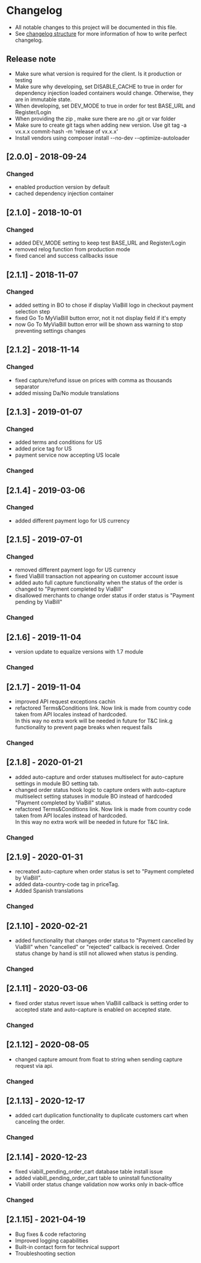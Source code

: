 # Changelog
- All notable changes to this project will be documented in this file.
- See [changelog structure](https://keepachangelog.com/en/0.3.0/) for more information of how to write perfect changelog.

## Release note
- Make sure what version is required for the client. Is it production or testing
- Make sure why developing, set DISABLE_CACHE to true in order for dependency injection loaded containers would change.
  Otherwise, they are in immutable state.
- When developing, set DEV_MODE to true in order for test BASE_URL and Register/Login
- When providing the zip , make sure there are no .git or var folder
- Make sure to create git tags when adding new version. Use git tag -a vx.x.x commit-hash -m 'release of vx.x.x'
- Install vendors using composer install --no-dev --optimize-autoloader


## [2.0.0] - 2018-09-24

### Changed
- enabled production version by default
- cached dependency injection container

## [2.1.0] - 2018-10-01

### Changed
- added DEV_MODE setting to keep test BASE_URL and Register/Login
- removed relog function from production mode
- fixed cancel and success callbacks issue


## [2.1.1] - 2018-11-07

### Changed
- added setting in BO to chose if display ViaBill logo in checkout payment selection step
- fixed Go To MyViaBill button error, not it not display field if it's empty
- now Go To MyViaBill button error will be shown ass warning to stop preventing settings changes

## [2.1.2] - 2018-11-14

### Changed
- fixed capture/refund issue on prices with comma as thousands separator
- added missing Da/No module translations

## [2.1.3] - 2019-01-07

### Changed
- added terms and conditions for US
- added price tag for US
- payment service now accepting US locale

### Changed
## [2.1.4] - 2019-03-06

### Changed
- added different payment logo for US currency

## [2.1.5] - 2019-07-01

### Changed
- removed different payment logo for US currency
- fixed ViaBill transaction not appearing on customer account issue
- added auto full capture functionality when the status of the order is changed to "Payment completed by ViaBill"
- disallowed merchants to change order status if order status is "Payment pending by ViaBill"

### Changed
## [2.1.6] - 2019-11-04
- version update to equalize versions with 1.7 module

### Changed
## [2.1.7] - 2019-11-04
- improved API request exceptions cachin
- refactored Terms&Conditions link. Now link is made from country code taken from API locales instead of hardcoded.  
    In this way no extra work will be needed in future for T&C link.g functionality to prevent page breaks when request fails

### Changed
## [2.1.8] - 2020-01-21
- added auto-capture and order statuses multiselect for auto-capture settings in module BO setting tab.
- changed order status hook logic to capture orders with auto-capture multiselect setting statuses in module BO instead
    of hardcoded "Payment completed by ViaBill" status.
- refactored Terms&Conditions link. Now link is made from country code taken from API locales instead of hardcoded.  
    In this way no extra work will be needed in future for T&C link.
    
### Changed
## [2.1.9] - 2020-01-31
- recreated auto-capture when order status is set to "Payment completed by ViaBill".
- added data-country-code tag in priceTag.
- Added Spanish translations

### Changed
## [2.1.10] - 2020-02-21
- added functionality that changes order status to "Payment cancelled by ViaBill" when "cancelled" or "rejected" callback is received. Order status change by hand is still not allowed when status is pending.

### Changed
## [2.1.11] - 2020-03-06
- fixed order status revert issue when ViaBill callback is setting order to accepted state and auto-capture is enabled on accepted state.

### Changed
## [2.1.12] - 2020-08-05
- changed capture amount from float to string when sending capture request via api.

### Changed
## [2.1.13] - 2020-12-17
- added cart duplication functionality to duplicate customers cart when canceling the order.

### Changed
## [2.1.14] - 2020-12-23
- fixed viabill_pending_order_cart database table install issue
- added viabill_pending_order_cart table to uninstall functionality
- Viabill order status change validation now works only in back-office

### Changed
## [2.1.15] - 2021-04-19
- Bug fixes & code refactoring
- Improved logging capabilities
- Built-in contact form for technical support
- Troubleshooting section